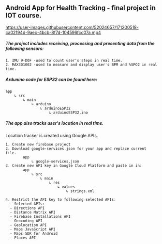 ## Android App for Health Tracking - final project in IOT course.

https://user-images.githubusercontent.com/52024657/171200518-ca02194d-9aec-4bcb-8f7d-104596fcc07a.mp4

##### The project includes receiving, processing and presenting data from the following sensors:
    1. IMU 9-DOF -used to count user's steps in real time.
    2. MAX301002 -used to measure and display user's BPM and %SPO2 in real time.

##### Ardunino code for ESP32 can be found here:
    app
        ↳ src
            ↳ main
                ↳ arduino
                    ↳ arduinoESP32
                        ↳ arduinoESP32.ino



##### The app also tracks user's location in real time.
Location tracker is created using Google APIs.

    1. Create new firebase project
    2. Download google-services.json for your app and replace current file.
            app
                ↳ google-services.json
    3. Create new API key in Google Cloud Platform and paste in in:
            app
                ↳ src
                    ↳ main
                        ↳ res
                            ↳ values
                                ↳ strings.xml
                                
    4. Restrict the API key to following selected APIs:
      - Selected APIs:
      - Directions API
      - Distance Matrix API
      - Firebase Installations API
      - Geocoding API
      - Geolocation API
      - Maps JavaScript API
      - Maps SDK for Android
      - Places API
